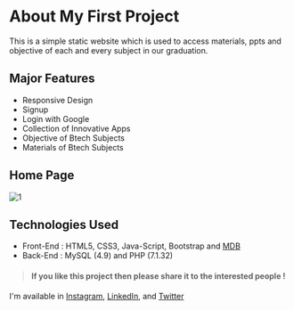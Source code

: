  # About My First Project 
 This is a simple static website which is used to access materials, ppts and objective of each and every subject in our graduation.
 ## Major Features 
- Responsive Design
- Signup
- Login with Google
- Collection of Innovative Apps
- Objective of Btech Subjects
- Materials of Btech Subjects
## Home Page
 ![1](https://user-images.githubusercontent.com/36434065/134815471-ce51c626-16ad-4231-8949-68b82ca93aa5.jpg) 
## Technologies Used
- Front-End : HTML5, CSS3, Java-Script, Bootstrap and [MDB](https://mdbootstrap.com/)
- Back-End  : MySQL (4.9) and PHP (7.1.32)
 > #### If you like this project then please  share it to the interested people !
 I'm available in [Instagram](https://www.instagram.com/rahulvijayam), [LinkedIn](https://in.linkedin.com/in/RahulVijayam), and [Twitter](https://twitter.com/RahulVijayam)
